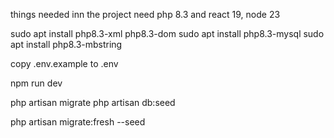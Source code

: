 things needed inn the project
need php 8.3 and react 19, node 23

sudo apt install php8.3-xml php8.3-dom
sudo apt install php8.3-mysql
sudo apt install php8.3-mbstring

copy .env.example to .env

npm run dev


php artisan migrate
php artisan db:seed


php artisan migrate:fresh --seed

